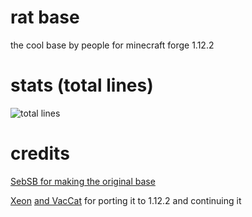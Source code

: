 # rat base
the cool base by people for minecraft forge 1.12.2

# stats (total lines)
![total lines](https://img.shields.io/tokei/lines/github.com/XeonLyfe/1.12.2-Client-Base)

# credits

[SebSB for making the original base](https://www.youtube.com/channel/UChsMQm_9PXITsUhBkypP_1A)

[Xeon](https://github.com/XeonLyfe) [and VacCat](https://youtube.com/vaccat) for porting it to 1.12.2 and continuing it
